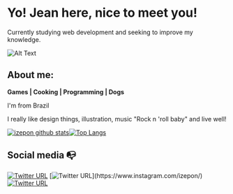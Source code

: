 # Yo! Jean here, nice to meet you!

Currently studying web development and seeking to improve my knowledge.

![Alt Text](https://i.pinimg.com/originals/bc/1c/5c/bc1c5caa5be55e8a602fd5ec390e8fd0.gif)

## About me: 

**Games | Cooking | Programming | Dogs**

I'm from Brazil


I really like design things, illustration, music "Rock n 'roll baby" and live well!

[![izepon github stats](https://github-readme-stats.vercel.app/api?username=izepon)](https://github.com/izepon)[![Top Langs](https://github-readme-stats.vercel.app/api/top-langs/?username=izepon&layout=compact)](https://github.com/izepon)

## Social media :mailbox_with_no_mail:

[![Twitter URL](https://img.shields.io/twitter/url?color=%231DA1F2&label=follow&logo=twitter&logoColor=%231DA1F2&style=flat-square&url=https%3A%2F%2Fwww.reddit.com%2Fuser%2FFatChicken277)](https://twitter.com/izeponjc)
[![Twitter URL](https://img.shields.io/twitter/url?color=%23fb3958&label=follow&logo=instagram&logoColor=%23fb3958&style=flat-square&url=https%3A%2F%2Fwww.instagram.com%2Falejorc_)](https://www.instagram.com/izepon/)
[![Twitter URL](https://img.shields.io/twitter/url?color=%230072b1&label=connect&logo=linkedin&logoColor=%230072b1&style=flat-square&url=https%3A%2F%2Fwww.linkedin.com%2Fin%2Falejandro-ramirez-ciceros%2F)](www.linkedin.com/in/jean-izepon)

